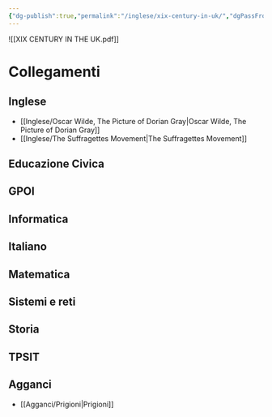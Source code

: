 ```yaml
---
{"dg-publish":true,"permalink":"/inglese/xix-century-in-uk/","dgPassFrontmatter":true}
---
```


![[XIX CENTURY IN THE UK.pdf]]

# Collegamenti

## Inglese

- [[Inglese/Oscar Wilde, The Picture of Dorian Gray\|Oscar Wilde, The Picture of Dorian Gray]]
- [[Inglese/The Suffragettes Movement\|The Suffragettes Movement]]
## Educazione Civica

## GPOI

## Informatica

## Italiano

## Matematica

## Sistemi e reti

## Storia

## TPSIT

## Agganci

- [[Agganci/Prigioni\|Prigioni]]